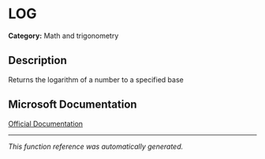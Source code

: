 # LOG

**Category:** Math and trigonometry

## Description
Returns the logarithm of a number to a specified base

## Microsoft Documentation
[Official Documentation](https://support.microsoft.com//en-us/office/log-function-4e82f196-1ca9-4747-8fb0-6c4a3abb3280)

---
*This function reference was automatically generated.*
